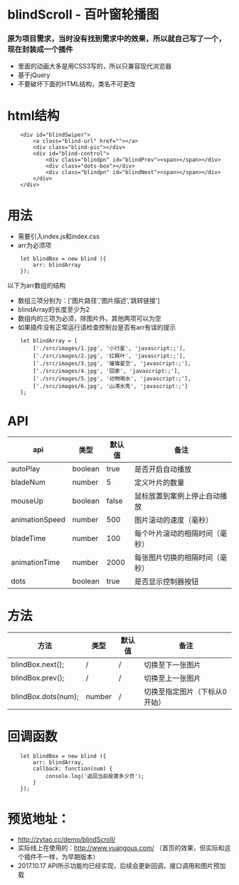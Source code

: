 # blindScroll - 百叶窗轮播图

### 原为项目需求，当时没有找到需求中的效果，所以就自己写了一个，现在封装成一个插件
- 里面的动画大多是用CSS3写的，所以只兼容现代浏览器
- 基于jQuery
- 不要破坏下面的HTML结构，类名不可更改
  


# html结构
```
    <div id="blindSwiper">
        <a class="blind-url" href=""></a>
        <div class="blind-pic"></div>
        <div id="blind-control">
            <div class="blindpn" id="blindPrev"><span></span></div>
            <div class="dots-box"></div>
            <div class="blindpn" id="blindNext"><span></span></div>
        </div>
    </div>
```
  

# 用法
- 需要引入index.js和index.css
- arr为必须项
```
    let blindBox = new blind ({
        arr: blindArray
    });
```
以下为arr数组的结构
- 数组三项分别为：['图片路径','图片描述','跳转链接']
- blindArray的长度至少为2
- 数组内的三项为必须，除图片外，其他两项可以为空
- 如果插件没有正常运行请检查控制台是否有arr有误的提示
```
    let blindArray = [
        ['./src/images/1.jpg', '小行星', 'javascript:;'],
        ['./src/images/2.jpg', '红枫叶', 'javascript:;'],
        ['./src/images/3.jpg', '璀璨星空', 'javascript:;'],
        ['./src/images/4.jpg', '回家', 'javascript:;'],
        ['./src/images/5.jpg', '动物喝水', 'javascript:;'],
        ['./src/images/6.jpg', '山清水秀', 'javascript:;']
    ];
```
  
  
# API
api  | 类型 | 默认值 | 备注
---- | --- | --- | --- 
autoPlay | boolean | true | 是否开启自动播放
bladeNum |  number | 5 | 定义叶片的数量
mouseUp |  boolean | false | 鼠标放置到案例上停止自动播放
animationSpeed |  number | 500 | 图片滚动的速度（毫秒）
bladeTime |  number | 100 | 每个叶片滚动的相隔时间（毫秒）
animationTime |  number | 2000 | 每张图片切换的相隔时间（毫秒）
dots |  boolean | true | 是否显示控制器按钮
  
  
  
# 方法
方法 | 类型 | 默认值 | 备注
---- | --- | --- | --- 
blindBox.next(); | / | / | 切换至下一张图片
blindBox.prev(); | / | / | 切换至上一张图片
blindBox.dots(num); | number | / | 切换至指定图片（下标从0开始）
  
  
# 回调函数
```
    let blindBox = new blind ({
        arr: blindArray,
        callback: function(num) {
            console.log('返回当前是第多少页');
        }
    });
```
  
  
# 预览地址：
- http://zytao.cc/demo/blindScroll/
- 实际线上在使用的：http://www.yuangous.com/ （首页的效果，但实际和这个插件不一样，为早期版本）
- 2017.10.17 API所示功能均已经实现，后续会更新回调，接口调用和图片预加载